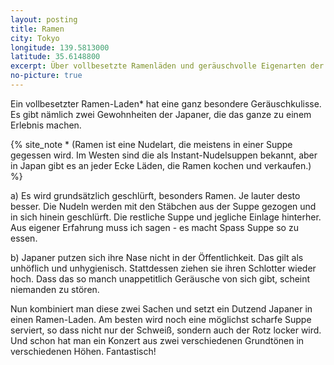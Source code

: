 ```yaml
---
layout: posting
title: Ramen
city: Tokyo
longitude: 139.5813000
latitude: 35.6148800
excerpt: Über vollbesetzte Ramenläden und geräuschvolle Eigenarten der Japaner, wenn es um Essen und Erkältungen geht.
no-picture: true
---
```


Ein vollbesetzter Ramen-Laden\* hat eine ganz besondere Geräuschkulisse. Es gibt nämlich zwei Gewohnheiten der Japaner, die das ganze zu einem Erlebnis machen.

{% site_note * (Ramen ist eine Nudelart, die meistens in einer Suppe gegessen wird. Im Westen sind die als Instant-Nudelsuppen bekannt, aber in Japan gibt es an jeder Ecke Läden, die Ramen kochen und verkaufen.) %}

a) Es wird grundsätzlich geschlürft, besonders Ramen. Je lauter desto besser. Die Nudeln werden mit den Stäbchen aus der Suppe gezogen und in sich hinein geschlürft. Die restliche Suppe und jegliche Einlage hinterher. Aus eigener Erfahrung muss ich sagen - es macht Spass Suppe so zu essen.

b) Japaner putzen sich ihre Nase nicht in der Öffentlichkeit. Das gilt als unhöflich und unhygienisch. Stattdessen ziehen sie ihren Schlotter wieder hoch. Dass das so manch unappetitlich Geräusche von sich gibt, scheint niemanden zu stören.

Nun kombiniert man diese zwei Sachen und setzt ein Dutzend Japaner in einen Ramen-Laden. Am besten wird noch eine möglichst scharfe Suppe serviert, so dass nicht nur der Schweiß, sondern auch der Rotz locker wird. Und schon hat man ein Konzert aus zwei verschiedenen Grundtönen in verschiedenen Höhen. Fantastisch!

